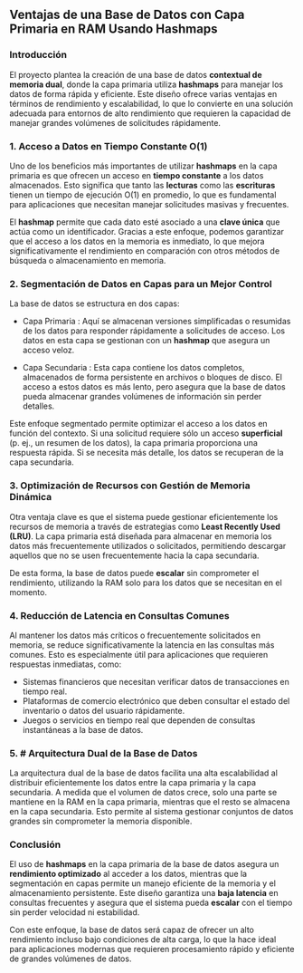

## Ventajas de una Base de Datos con Capa Primaria en RAM Usando Hashmaps

### Introducción

El proyecto plantea la creación de una base de datos **contextual de memoria dual**, donde la capa primaria utiliza **hashmaps** para manejar los datos de forma rápida y eficiente. Este diseño ofrece varias ventajas en términos de rendimiento y escalabilidad, lo que lo convierte en una solución adecuada para entornos de alto rendimiento que requieren la capacidad de manejar grandes volúmenes de solicitudes rápidamente.

### 1. **Acceso a Datos en Tiempo Constante O(1)**

Uno de los beneficios más importantes de utilizar **hashmaps** en la capa primaria es que ofrecen un acceso en **tiempo constante** a los datos almacenados. Esto significa que tanto las **lecturas** como las **escrituras** tienen un tiempo de ejecución O(1) en promedio, lo que es fundamental para aplicaciones que necesitan manejar solicitudes masivas y frecuentes.

El **hashmap** permite que cada dato esté asociado a una **clave única** que actúa como un identificador. Gracias a este enfoque, podemos garantizar que el acceso a los datos en la memoria es inmediato, lo que mejora significativamente el rendimiento en comparación con otros métodos de búsqueda o almacenamiento en memoria.

### 2. **Segmentación de Datos en Capas para un Mejor Control**

La base de datos se estructura en dos capas:

- Capa Primaria : Aquí se almacenan versiones simplificadas o resumidas de los datos para responder rápidamente a solicitudes de acceso. Los datos en esta capa se gestionan con un **hashmap** que asegura un acceso veloz.
  
- Capa Secundaria : Esta capa contiene los datos completos, almacenados de forma persistente en archivos o bloques de disco. El acceso a estos datos es más lento, pero asegura que la base de datos pueda almacenar grandes volúmenes de información sin perder detalles.

Este enfoque segmentado permite optimizar el acceso a los datos en función del contexto. Si una solicitud requiere sólo un acceso **superficial** (p. ej., un resumen de los datos), la capa primaria proporciona una respuesta rápida. Si se necesita más detalle, los datos se recuperan de la capa secundaria.

### 3. **Optimización de Recursos con Gestión de Memoria Dinámica**

Otra ventaja clave es que el sistema puede gestionar eficientemente los recursos de memoria a través de estrategias como **Least Recently Used (LRU)**. La capa primaria está diseñada para almacenar en memoria los datos más frecuentemente utilizados o solicitados, permitiendo descargar aquellos que no se usen frecuentemente hacia la capa secundaria. 

De esta forma, la base de datos puede **escalar** sin comprometer el rendimiento, utilizando la RAM solo para los datos que se necesitan en el momento.

### 4. **Reducción de Latencia en Consultas Comunes**

Al mantener los datos más críticos o frecuentemente solicitados en memoria, se reduce significativamente la latencia en las consultas más comunes. Esto es especialmente útil para aplicaciones que requieren respuestas inmediatas, como:

- Sistemas financieros que necesitan verificar datos de transacciones en tiempo real.
- Plataformas de comercio electrónico que deben consultar el estado del inventario o datos del usuario rápidamente.
- Juegos o servicios en tiempo real que dependen de consultas instantáneas a la base de datos.

### 5. # Arquitectura Dual de la Base de Datos

La arquitectura dual de la base de datos facilita una alta escalabilidad al distribuir eficientemente los datos entre la capa primaria y la capa secundaria. A medida que el volumen de datos crece, solo una parte se mantiene en la RAM en la capa primaria, mientras que el resto se almacena en la capa secundaria. Esto permite al sistema gestionar conjuntos de datos grandes sin comprometer la memoria disponible.

### Conclusión

El uso de **hashmaps** en la capa primaria de la base de datos asegura un **rendimiento optimizado** al acceder a los datos, mientras que la segmentación en capas permite un manejo eficiente de la memoria y el almacenamiento persistente. Este diseño garantiza una **baja latencia** en consultas frecuentes y asegura que el sistema pueda **escalar** con el tiempo sin perder velocidad ni estabilidad.

Con este enfoque, la base de datos será capaz de ofrecer un alto rendimiento incluso bajo condiciones de alta carga, lo que la hace ideal para aplicaciones modernas que requieren procesamiento rápido y eficiente de grandes volúmenes de datos.
